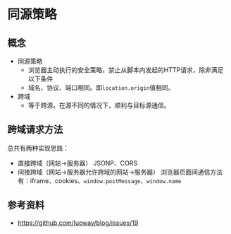 # 同源策略
## 概念

- 同源策略
  - 浏览器主动执行的安全策略，禁止从脚本内发起的HTTP请求，除非满足以下条件
  - 域名、协议、端口相同。即`location.origin`值相同。
- 跨域
  - 等于跨源。在源不同的情况下，顺利与目标源通信。

## 跨域请求方法
总共有两种实现思路：
- 直接跨域（网站→服务器）
  JSONP、CORS
- 间接跨域（网站→服务器允许跨域的网站→服务器）
  浏览器页面间通信方法有：iframe、cookies、`window.postMessage`、`window.name`

## 参考资料

- https://github.com/luoway/blog/issues/19